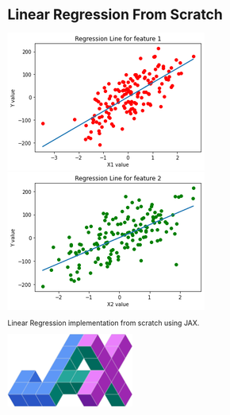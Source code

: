 # Linear Regression From Scratch
![F1-Chart](https://github.com/creatornadiran/LinearRegressionFromScratch/blob/main/imgs/f1_chrt.png?raw=true)
![F2-Chart](https://github.com/creatornadiran/LinearRegressionFromScratch/blob/main/imgs/f2_chrt.png?raw=true)


Linear Regression implementation from scratch using JAX.

<img src=https://github.com/creatornadiran/LinearRegressionFromScratch/blob/main/imgs/jax_icon.png width="50%">

